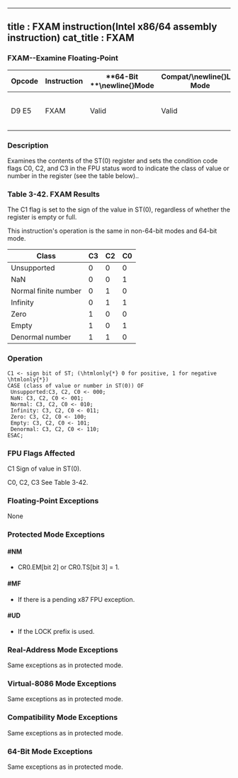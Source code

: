 ----------------------------
title : FXAM instruction(Intel x86/64 assembly instruction)
cat_title : FXAM
----------------------------
### FXAM--Examine Floating-Point


|**Opcode**|**Instruction**|**64-Bit **\newline{}**Mode**|**Compat/**\newline{}**Leg Mode**|**Description**|
|----------|---------------|-----------------------------|---------------------------------|---------------|
|D9 E5|FXAM|Valid|Valid|Classify value or number in ST(0).|
### Description


Examines the contents of the ST(0) register and sets the condition code flags C0, C2, and C3 in the FPU status word to indicate the class of value or number in the register (see the table below)..

###                    Table 3-42.  FXAM Results


The C1 flag is set to the sign of the value in ST(0), regardless of whether the register is empty or full.

This instruction's operation is the same in non-64-bit modes and 64-bit mode.



|**Class**|**C3**|**C2**|**C0**|
|---------|------|------|------|
|Unsupported|0|0|0|
|NaN|0|0|1|
|Normal finite number|0|1|0|
|Infinity|0|1|1|
|Zero|1|0|0|
|Empty|1|0|1|
|Denormal number|1|1|0|

### Operation

```info-verb
C1 <- sign bit of ST; (\htmlonly{*} 0 for positive, 1 for negative \htmlonly{*})
CASE (class of value or number in ST(0)) OF
 Unsupported:C3, C2, C0 <- 000;
 NaN: C3, C2, C0 <- 001;
 Normal: C3, C2, C0 <- 010;
 Infinity: C3, C2, C0 <- 011;
 Zero: C3, C2, C0 <- 100;
 Empty: C3, C2, C0 <- 101;
 Denormal: C3, C2, C0 <- 110;
ESAC;
```
### FPU Flags Affected


C1 Sign of value in ST(0).

C0, C2, C3 See Table 3-42.

### Floating-Point Exceptions


None


### Protected Mode Exceptions

#### #NM
* CR0.EM[bit 2] or CR0.TS[bit 3] = 1.

#### #MF
* If there is a pending x87 FPU exception.

#### #UD
* If the LOCK prefix is used.

### Real-Address Mode Exceptions



Same exceptions as in protected mode.


### Virtual-8086 Mode Exceptions



Same exceptions as in protected mode.


### Compatibility Mode Exceptions



Same exceptions as in protected mode.


### 64-Bit Mode Exceptions



Same exceptions as in protected mode.

